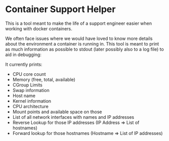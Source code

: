 # Container Support Helper

This is a tool meant to make the life of a support engineer easier when working with docker containers.

We often face issues where we would have loved to know more details about the environment a container is running in.
This tool is meant to print as much information as possible to stdout (later possibly also to a log file) to aid in debugging:

It currently prints:
- CPU core count
- Memory (free, total, available)
- CGroup Limits
- Swap information
- Host name
- Kernel information
- CPU architecture
- Mount points and available space on those
- List of all network interfaces with names and IP addresses
- Reverse Lookup for those IP addresses (IP Address => List of hostnames)
- Forward lookup for those hostnames (Hostname => List of IP addresses)
